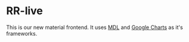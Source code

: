 # RR-live
This is our new material frontend. It uses [MDL](https://getmdl.io/index.html) and [Google Charts](https://developers.google.com/chart/) as it's frameworks. 

